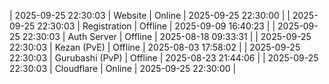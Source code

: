 | 2025-09-25 22:30:03 | Website | Online | 2025-09-25 22:30:00 |
| 2025-09-25 22:30:03 | Registration | Offline | 2025-09-09 16:40:23 |
| 2025-09-25 22:30:03 | Auth Server | Offline | 2025-08-18 09:33:31 |
| 2025-09-25 22:30:03 | Kezan (PvE) | Offline | 2025-08-03 17:58:02 |
| 2025-09-25 22:30:03 | Gurubashi (PvP) | Offline | 2025-08-23 21:44:06 |
| 2025-09-25 22:30:03 | Cloudflare | Online | 2025-09-25 22:30:00 |

